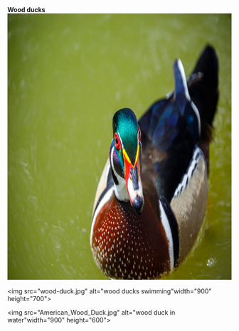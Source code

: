 <head><b>Wood ducks</b></head>
<img src="wood-duck-16633298487EQ.jpg" alt="male wood duck" width="900" height="600"><p>

<img src="wood-duck.jpg" alt="wood ducks swimming"width="900" height="700">

<img src="American_Wood_Duck.jpg" alt="wood duck in water"width="900" height="600">
